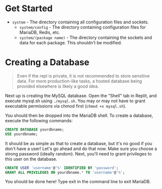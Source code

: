 

# Get Started


* `system` - The directory containing all configuration files and sockets.
  * `system/config` - The directory containing configuration files for MariaDB, Redis, etc.
  * `system/(package name)` - The directory containing the sockets and data for each package. This shouldn't be modified.

# Creating a Database
> Even if the repl is private, it is not recommended to store sensitive data. For more production-like tasks, a hosted database being provided elsewhere is likely a good idea.

Next up is creating the MySQL database. Open the "Shell" tab in Replit, and execute mysql.sh using ``./mysql.sh``. You may or may not have to grant executable permissions via chmod first (``chmod +x mysql.sh``).

You should then be dropped into the MariaDB shell. To create a database, execute the following commands:
```sql
CREATE DATABASE yourdbname;
USE yourdbname;
```

It should be as simple as that to create a database, but it's no good if you don't have a user! Let's go ahead and do that now. Make sure you choose a strong password (ideally random). Next, you'll need to grant privileges to this user on the database.
```sql
CREATE USER 'username'@'%' IDENTIFIED BY 'password';
GRANT ALL PRIVILEGES ON yourdbname.* TO 'username'@'%';
```

You should be done here! Type exit in the command line to exit MariaDB.





